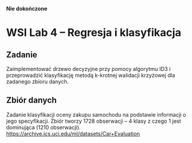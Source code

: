 
**Nie dokończone**
# WSI Lab 4 – Regresja i klasyfikacja

## Zadanie
Zaimplementować drzewo decyzyjne przy pomocy algorytmu ID3 i przeprowadzić klasyfikację metodą k-krotnej walidacji krzyżowej dla zadanego zbioru danych.

## Zbiór danych
Zadanie klasyfikacji oceny zakupu samochodu na podstawie informacji o jego specyfikacji. Zbiór tworzy 1728 obserwacji – 4 klasy z czego 1 jest dominująca (1210 obserwacji). 
https://archive.ics.uci.edu/ml/datasets/Car+Evaluation 
